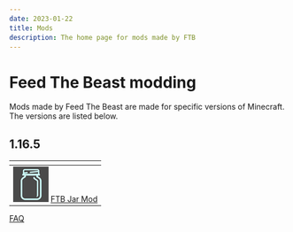 ```yaml
---
date: 2023-01-22
title: Mods
description: The home page for mods made by FTB
---
```

# Feed The Beast modding

Mods made by Feed The Beast are made for specific versions of Minecraft. The versions are listed below.

## 1.16.5
|<span></span>|
|:--:|
|![FTB Jar Mod logo](./FTB-jar-mod/images/introduction/logo.png "FTB Jar Mod logo") [FTB Jar Mod](./FTB-jar-mod/introduction.md)|

[FAQ](./faq/why-missing-some-versions.md)

